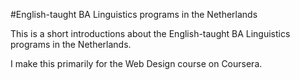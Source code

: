 #English-taught BA Linguistics programs in the Netherlands

This is a short introductions about the English-taught BA Linguistics programs in the Netherlands. 

I make this primarily for the Web Design course on Coursera.
